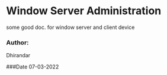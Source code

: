 # Window Server Administration
some good doc. for window server and client device

### Author:
Dhirandar

###Date
07-03-2022
	
